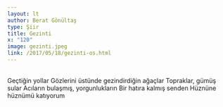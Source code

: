 ```yaml
---
layout: lt
author: Berat Gönültaş
type: Şiir
title: Gezinti
x: "120"
image: gezinti.jpeg
link: /2017/05/18/gezinti-os.html
---
```

<br/>
Geçtiğin yollar  
Gözlerini üstünde gezindirdiğin ağaçlar  
Topraklar, gümüş sular  
Acıların bulaşmış, yorgunlukların  
Bir hatıra kalmış senden  
Hüznüne hüznümü katıyorum  
